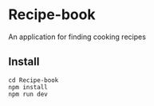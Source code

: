 
# Recipe-book
An application for finding cooking recipes

##   Install


```git clone https://github.com/ValeriaMakarevich/Recipe-book  
cd Recipe-book  
npm install  
npm run dev
